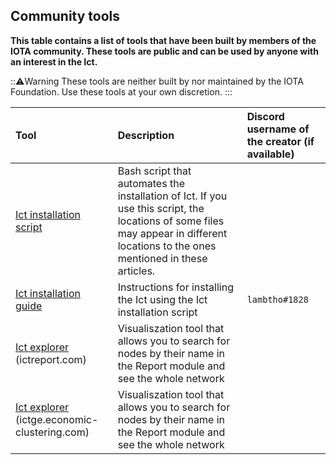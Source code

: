 ## Community tools

**This table contains a list of tools that have been built by members of the IOTA community. These tools are public and can be used by anyone with an interest in the Ict.**

:::warning:Warning
These tools are neither built by nor maintained by the IOTA Foundation. Use these tools at your own discretion.
:::

|**Tool**|**Description**|**Discord username of the creator (if available)**|
|:----------|:---------|:--------|
|[Ict installation script](https://github.com/phschaeff/ict-install)|Bash script that automates the installation of Ict. If you use this script, the locations of some files may appear in different locations to the ones mentioned in these articles.| |
|[Ict installation guide](https://medium.com/@lambtho/iota-omega-ict-tutorial-noob-edition-ff9e1e6d6c2f)|Instructions for installing the Ict using the Ict installation script|`lambtho#1828`|
|[Ict explorer](https://www.ictreport.com/) (ictreport.com)|Visualiszation tool that allows you to search for nodes by their name in the Report module and see the whole network|
|[Ict explorer](https://ictge.economic-clustering.com/) (ictge.economic-clustering.com)|Visualiszation tool that allows you to search for nodes by their name in the Report module and see the whole network|